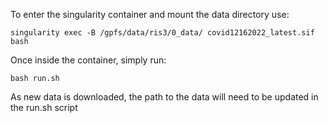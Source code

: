 To enter the singularity container and mount the data directory use:

```
singularity exec -B /gpfs/data/ris3/0_data/ covid12162022_latest.sif bash
```

Once inside the container, simply run:

```
bash run.sh
```

As new data is downloaded, the path to the data will need to be updated in the run.sh script
